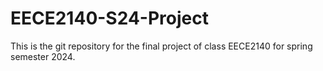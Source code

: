 # EECE2140-S24-Project
This is the git repository for the final project of class EECE2140 for spring semester 2024.
